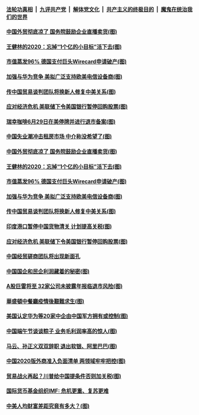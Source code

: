####  [法轮功真相](../../../../basic/blob/master/README.md?t=06271702) &nbsp;|&nbsp; [九评共产党](../../../../9ping.md/blob/master/README.md?t=06271702) &nbsp;|&nbsp; [解体党文化](../../../../jtdwh.md/blob/master/README.md?t=06271702)  &nbsp;|&nbsp; [共产主义的终极目的](../../../../gczydzjmd.md/blob/master/README.md?t=06271702) &nbsp;|&nbsp; [魔鬼在统治我们的世界](../../../../mgztzwmdsj.md/blob/master/README.md?t=06271702) 

#### [中国外贸彻底凉了 国务院鼓励企业直播卖货(图)](../pages/p5/937813.md?t=06271702) 

#### [王健林的2020：忘掉“1个亿的小目标”活下去(图)](../pages/p5/937834.md?t=06271702) 

#### [市值蒸发96% 德国支付巨头Wirecard申请破产(图)](../pages/p5/937805.md?t=06271702) 

#### [加强与华为竞争 美拟广泛支持欧美电信设备商(图)](../pages/p5/937802.md?t=06271702) 

#### [传中国贸易谈判团队将换新人修复中美关系(图)](../pages/p5/937793.md?t=06271702) 

#### [应对经济危机 美联储下令美国银行暂停回购股票(图)](../pages/p5/937760.md?t=06271702) 

#### [瑞幸咖啡6月29日在美停牌并进行退市备案(图)](../pages/p5/937854.md?t=06271702) 

#### [中国失业潮冲击租房市场 中介称没希望了(图)](../pages/p5/937808.md?t=06271702) 

#### [中国外贸彻底凉了 国务院鼓励企业直播卖货(图)](../pages/p5/937813.md?t=06271702) 

#### [王健林的2020：忘掉“1个亿的小目标”活下去(图)](../pages/p5/937834.md?t=06271702) 

#### [市值蒸发96% 德国支付巨头Wirecard申请破产(图)](../pages/p5/937805.md?t=06271702) 

#### [加强与华为竞争 美拟广泛支持欧美电信设备商(图)](../pages/p5/937802.md?t=06271702) 

#### [传中国贸易谈判团队将换新人修复中美关系(图)](../pages/p5/937793.md?t=06271702) 

#### [印度港口暂停中国货物清关 计划提高关税(图)](../pages/p5/937779.md?t=06271702) 

#### [应对经济危机 美联储下令美国银行暂停回购股票(图)](../pages/p5/937760.md?t=06271702) 

#### [中国经贸磋商团队将出现新面孔](../pages/p5/937736.md?t=06271702) 

#### [中国国企和民企利润藏着的秘密(图)](../pages/p5/937711.md?t=06271702) 

#### [A股巨雷将至 32家公司未披露年报临退市风险(图)](../pages/p5/937727.md?t=06271702) 

#### [華盛頓中餐廳疫情後艱難求生(图)](../pages/p5/937726.md?t=06271702) 

#### [美国认定华为等20家中企由中国军方拥有或控制(图)](../pages/p5/937724.md?t=06271702) 

#### [中国端午节谈谈粽子 业务毛利润率高的惊人(图)](../pages/p5/937695.md?t=06271702) 

#### [马云、孙正义双双辞职 退出软银、阿里巴巴(图)](../pages/p5/937690.md?t=06271702) 

#### [中国2020版外商准入负面清单 两领域牢牢把控(图)](../pages/p5/937687.md?t=06271702) 

#### [贸易战火再起？川普给中国提条件否则加关税(图)](../pages/p5/937682.md?t=06271702) 

#### [国际货币基金组织IMF: 危机更重、复苏更难](../pages/p5/937676.md?t=06271702) 

#### [中美人均财富差距究竟有多大？(图)](../pages/p5/937633.md?t=06271702) 

